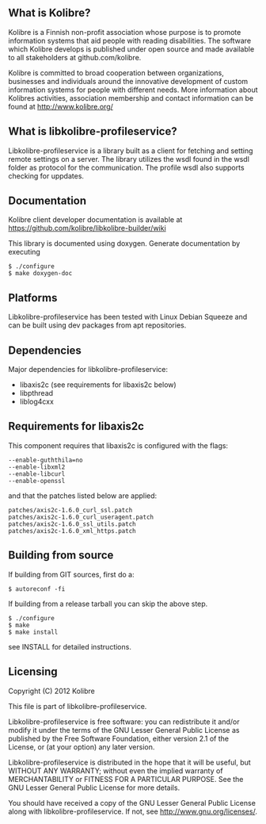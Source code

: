What is Kolibre?
---------------------------------
Kolibre is a Finnish non-profit association whose purpose is to promote
information systems that aid people with reading disabilities. The software
which Kolibre develops is published under open source and made available to all
stakeholders at github.com/kolibre.

Kolibre is committed to broad cooperation between organizations, businesses and
individuals around the innovative development of custom information systems for
people with different needs. More information about Kolibres activities, association 
membership and contact information can be found at http://www.kolibre.org/

What is libkolibre-profileservice?
---------------------------------
Libkolibre-profileservice is a library built as a client for fetching and setting remote
settings on a server. The library utilizes the wsdl found in the wsdl folder as
protocol for the communication. The profile wsdl also supports checking for
uppdates.

Documentation
---------------------------------
Kolibre client developer documentation is available at 
https://github.com/kolibre/libkolibre-builder/wiki

This library is documented using doxygen. Generate documentation by executing

    $ ./configure
    $ make doxygen-doc

Platforms
---------------------------------
Libkolibre-profileservice has been tested with Linux Debian Squeeze and can be built
using dev packages from apt repositories.


Dependencies
---------------------------------
Major dependencies for libkolibre-profileservice:

* libaxis2c (see requirements for libaxis2c below)
* libpthread
* liblog4cxx

Requirements for libaxis2c
---------------------------------
This component requires that libaxis2c is configured with the flags:

    --enable-guththila=no
    --enable-libxml2
    --enable-libcurl
    --enable-openssl

and that the patches listed below are applied:

    patches/axis2c-1.6.0_curl_ssl.patch
    patches/axis2c-1.6.0_curl_useragent.patch
    patches/axis2c-1.6.0_ssl_utils.patch
    patches/axis2c-1.6.0_xml_https.patch

Building from source
---------------------------------
If building from GIT sources, first do a:

    $ autoreconf -fi

If building from a release tarball you can skip the above step.

    $ ./configure
    $ make
    $ make install

see INSTALL for detailed instructions.

Licensing
---------------------------------
Copyright (C) 2012 Kolibre

This file is part of libkolibre-profileservice.

Libkolibre-profileservice is free software: you can redistribute it and/or modify
it under the terms of the GNU Lesser General Public License as published by
the Free Software Foundation, either version 2.1 of the License, or
(at your option) any later version.

Libkolibre-profileservice is distributed in the hope that it will be useful,
but WITHOUT ANY WARRANTY; without even the implied warranty of
MERCHANTABILITY or FITNESS FOR A PARTICULAR PURPOSE.  See the
GNU Lesser General Public License for more details.

You should have received a copy of the GNU Lesser General Public License
along with libkolibre-profileservice. If not, see <http://www.gnu.org/licenses/>.

